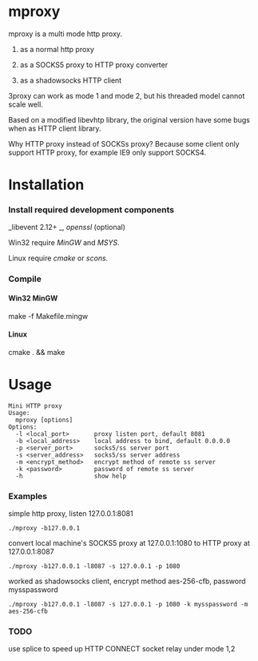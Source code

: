 # mproxy
mproxy is a multi mode http proxy. 

1. as a normal http proxy 

2. as a SOCKS5 proxy to HTTP proxy converter 

3. as a shadowsocks HTTP client 

3proxy can work as mode 1 and mode 2, but his threaded model cannot scale well.

Based on a modified libevhtp library, the original version have some bugs when as HTTP client library.

Why HTTP proxy instead of SOCKSs proxy? Because some client only support HTTP proxy, for example IE9 only support SOCKS4.

# Installation #

### Install required development components
_libevent 2.12+ _,  _openssl_ (optional)

Win32 require _MinGW_ and _MSYS_. 

Linux require _cmake_ or _scons_.

### Compile 
#### Win32 MinGW
make -f Makefile.mingw
#### Linux
cmake . && make 

# Usage #

    Mini HTTP proxy
    Usage:
      mproxy [options]
    Options:
      -l <local_port>       proxy listen port, default 8081
      -b <local_address>    local address to bind, default 0.0.0.0
      -p <server_port>      socks5/ss server port
      -s <server_address>   socks5/ss server address
      -m <encrypt_method>   encrypt method of remote ss server
      -k <password>         password of remote ss server
      -h                    show help


### Examples

simple http proxy, listen 127.0.0.1:8081

    ./mproxy -b127.0.0.1

convert local machine's SOCKS5 proxy at 127.0.0.1:1080 to HTTP proxy at 127.0.0.1:8087

    ./mproxy -b127.0.0.1 -l8087 -s 127.0.0.1 -p 1080

worked as shadowsocks client, encrypt method aes-256-cfb, password mysspassword 

    ./mproxy -b127.0.0.1 -l8087 -s 127.0.0.1 -p 1080 -k mysspassword -m aes-256-cfb


### TODO

use splice to speed up HTTP CONNECT socket relay under mode 1,2


